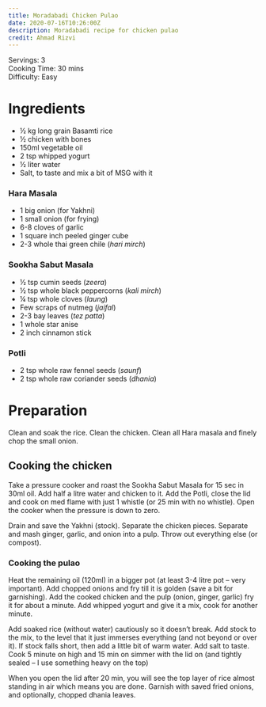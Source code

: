 ```yaml
---
title: Moradabadi Chicken Pulao
date: 2020-07-16T10:26:00Z
description: Moradabadi recipe for chicken pulao
credit: Ahmad Rizvi
---
```

Servings: 3  
Cooking Time: 30 mins  
Difficulty: Easy  

# Ingredients
* ½ kg long grain Basamti rice
* ½ chicken with bones
* 150ml vegetable oil
* 2 tsp whipped yogurt
* ½ liter water
* Salt, to taste and mix a bit of MSG with it 

### Hara Masala
* 1 big onion (for Yakhni)
* 1 small onion (for frying)
* 6-8 cloves of garlic
* 1 square inch peeled ginger cube
* 2-3 whole thai green chile (_hari mirch_)

### Sookha Sabut Masala
* ½ tsp cumin seeds (_zeera_)
* ½ tsp whole black peppercorns (_kali mirch_)
* ¼ tsp whole cloves (_laung_)
* Few scraps of nutmeg (_jaifal_)
* 2-3 bay leaves (_tez patta_)
* 1 whole star anise
* 2 inch cinnamon stick

### Potli
* 2 tsp whole raw fennel seeds (_saunf_)
* 2 tsp whole raw coriander seeds (_dhania_)

# Preparation
Clean and soak the rice. Clean the chicken. Clean all Hara masala and finely chop the small onion.

## Cooking the chicken
Take a pressure cooker and roast the Sookha Sabut Masala for 15 sec in 30ml oil. Add half a litre water and chicken to it. Add the Potli, close the lid and cook on med flame with just 1 whistle (or 25 min with no whistle). Open the cooker when the pressure is down to zero.

Drain and save the Yakhni (stock). Separate the chicken pieces. Separate and mash ginger, garlic, and onion into a pulp. Throw out everything else (or compost).

### Cooking the pulao
Heat the remaining oil (120ml) in a bigger pot (at least 3-4 litre pot – very important). Add chopped onions and fry till it is golden (save a bit for garnishing). Add the cooked chicken and the pulp (onion, ginger, garlic) fry it for about a minute. Add whipped yogurt and give it a mix, cook for another minute.

Add soaked rice (without water) cautiously so it doesn’t break. Add stock to the mix, to the level that it just immerses everything (and not beyond or over it). If stock falls short, then add a little bit of warm water. Add salt to taste. Cook 5 minute on high and 15 min on simmer with the lid on (and tightly sealed – I use something heavy on the top)

When you open the lid after 20 min, you will see the top layer of rice almost standing in air which means you are done. Garnish with saved fried onions, and optionally, chopped dhania leaves.
